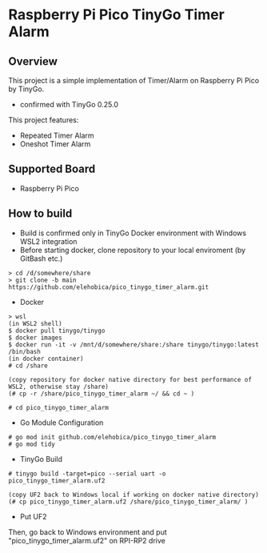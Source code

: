 # Raspberry Pi Pico TinyGo Timer Alarm
## Overview
This project is a simple implementation of Timer/Alarm on Raspberry Pi Pico by TinyGo.
* confirmed with TinyGo 0.25.0

This project features:
* Repeated Timer Alarm
* Oneshot Timer Alarm

## Supported Board
* Raspberry Pi Pico

## How to build
* Build is confirmed only in TinyGo Docker environment with Windows WSL2 integration
* Before starting docker, clone repository to your local enviroment (by GitBash etc.)
```
> cd /d/somewhere/share
> git clone -b main https://github.com/elehobica/pico_tinygo_timer_alarm.git
```

* Docker
```
> wsl
(in WSL2 shell)
$ docker pull tinygo/tinygo
$ docker images
$ docker run -it -v /mnt/d/somewhere/share:/share tinygo/tinygo:latest /bin/bash
(in docker container)
# cd /share

(copy repository for docker native directory for best performance of WSL2, otherwise stay /share)
(# cp -r /share/pico_tinygo_timer_alarm ~/ && cd ~ )

# cd pico_tinygo_timer_alarm
```

* Go Module Configuration
```
# go mod init github.com/elehobica/pico_tinygo_timer_alarm
# go mod tidy
```

* TinyGo Build
```
# tinygo build -target=pico --serial uart -o pico_tinygo_timer_alarm.uf2

(copy UF2 back to Windows local if working on docker native directory)
(# cp pico_tinygo_timer_alarm.uf2 /share/pico_tinygo_timer_alarm/ )
```

* Put UF2 

Then, go back to Windows environment and put "pico_tinygo_timer_alarm.uf2" on RPI-RP2 drive